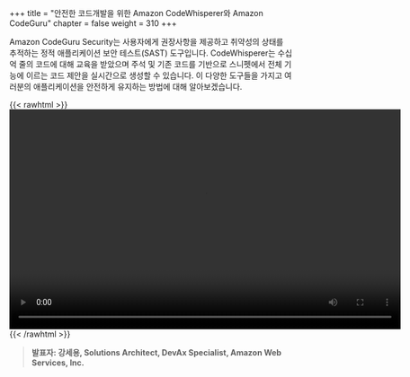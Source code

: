 +++
title = "안전한 코드개발을 위한 Amazon CodeWhisperer와 Amazon CodeGuru"
chapter = false
weight = 310
+++

Amazon CodeGuru Security는 사용자에게 권장사항을 제공하고 취약성의 상태를 추적하는 정적 애플리케이션 보안 테스트(SAST) 도구입니다. CodeWhisperer는 수십억 줄의 코드에 대해 교육을 받았으며 주석 및 기존 코드를 기반으로 스니펫에서 전체 기능에 이르는 코드 제안을 실시간으로 생성할 수 있습니다. 이 다양한 도구들을 가지고 여러분의 애플리케이션을 안전하게 유지하는 방법에 대해 알아보겠습니다.

{{< rawhtml >}}
<video width="696" height="392" controls>
  <source src="https://dxjsvn24c4x1f.cloudfront.net/OnDemandTracks/keynote_1.mp4" type="video/mp4">
  Your browser doesn't support video.
</video>
{{< /rawhtml >}}

>  **발표자: 강세용, Solutions Architect, DevAx Specialist, Amazon Web Services, Inc.** 
